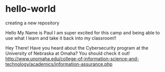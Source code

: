 # hello-world
creating a new repository

Hello My Name is Paul
I am super excited for this camp and being able to use what I learn and take it back into my classroom!!

Hey There!  Have you heard about the Cybersecurity program at the University of Nebraska at Omaha?  You should check it out!
http://www.unomaha.edu/college-of-information-science-and-technology/academics/information-assurance.php
